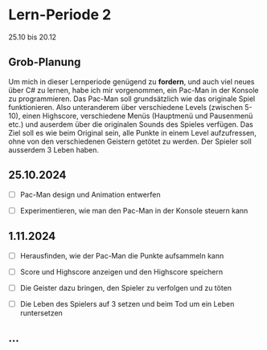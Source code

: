 # Lern-Periode 2

25.10 bis 20.12

## Grob-Planung
Um mich in dieser Lernperiode genügend zu **fordern**, und auch viel neues über C# zu lernen, habe ich mir vorgenommen, ein Pac-Man in der Konsole zu programmieren. Das Pac-Man soll grundsätzlich wie das originale Spiel funktionieren. Also unteranderem über verschiedene Levels (zwischen 5-10), einen Highscore, verschiedene Menüs (Hauptmenü und Pausenmenü etc.) und auserdem über die originalen Sounds des Spieles verfügen. Das Ziel soll es wie beim Original sein, alle Punkte in einem Level aufzufressen, ohne von den verschiedenen Geistern getötet zu werden. Der Spieler soll ausserdem 3 Leben haben.

## 25.10.2024

- [ ] Pac-Man design und Animation entwerfen
- [ ] Experimentieren, wie man den Pac-Man in der Konsole steuern kann



## 1.11.2024

- [ ] Herausfinden, wie der Pac-Man die Punkte aufsammeln kann
- [ ] Score und Highscore anzeigen und den Highscore speichern
- [ ] Die Geister dazu bringen, den Spieler zu verfolgen und zu töten
- [ ] Die Leben des Spielers auf 3 setzen und beim Tod um ein Leben runtersetzen



## ...

